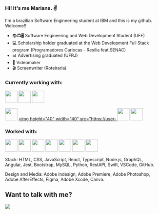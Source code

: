 ### Hi! It's me Mariana. :v:

I'm a brazilian Software Engineering student at IBM and this is my github. Welcome!! 

- 📚📺🖥️ Software Engineering and Web Development Student (UFF)
- 💻 Scholarship holder graduated at the Web Development Full Stack program (Programadores Cariocas - Resilia feat.SENAC)
- 📊 Advertising graduated (UFRJ)
- 🎥 Videomaker
- 🎬 Screenwriter (Roteiraria)


<h3> Currently working with: </h3>

<div style="display:inline_block">
<a href="https://www.java.com/" title="Java"><img height="40" width="40" src="https://user-images.githubusercontent.com/25181517/117201156-9a724800-adec-11eb-9a9d-3cd0f67da4bc.png" /></a>
<a href="https://www.java.com/" title="SpringBoot"><img height="40" width="40" src="https://user-images.githubusercontent.com/25181517/183891303-41f257f8-6b3d-487c-aa56-c497b880d0fb.png" /></a>
<a href="/" title="C"><img height="40" width="40" src="https://user-images.githubusercontent.com/25181517/192106070-46255bcf-65e6-4c6b-a296-bf8d0d8fb2a7.png" /></a>

<a href="https://www.javascript.com/" title="Javascript"><img height="40" width="40" src="https://user-images.githubusercontent.com/25181517/117447155-6a868a00-af3d-11eb-9cfe-245df15c9f3f.png" /></a>
<a href="https://legacy.reactjs.org/" title="React"><img height="40" width="40" src="https://user-
<a href="https://www.mysql.com/" title="SQL"><img  height="40" width="40" src="https://user-images.githubusercontent.com/25181517/183896128-ec99105a-ec1a-4d85-b08b-1aa1620b2046.png" /></a>
<a href="#" title="JEST"><img  height="40" width="40" src="https://user-images.githubusercontent.com/25181517/187955005-f4ca6f1a-e727-497b-b81b-93fb9726268e.png" /></a>
  
</div>

<h3> Worked with: </h3>

<a href="#" title="HTML"><img  height="40" width="40" src="https://user-images.githubusercontent.com/25181517/192158954-f88b5814-d510-4564-b285-dff7d6400dad.png" /></a>
<a href="https://www.w3schools.com/css/" title="CSS"><img  height="40" width="40" src="https://user-images.githubusercontent.com/25181517/183898674-75a4a1b1-f960-4ea9-abcb-637170a00a75.png" /></a>
<a href="https://www.javascript.com/" title="Javascript"><img height="40" width="40" src="https://user-images.githubusercontent.com/25181517/117447155-6a868a00-af3d-11eb-9cfe-245df15c9f3f.png" /></a>
<a href="https://legacy.reactjs.org/" title="React"><img height="40" width="40" src="https://user-images.githubusercontent.com/25181517/183897015-94a058a6-b86e-4e42-a37f-bf92061753e5.png" /></a>
<a href="https://www.typescriptlang.org/" title="TypeScript"><img height="40" width="40" src="https://user-images.githubusercontent.com/25181517/183890598-19a0ac2d-e88a-4005-a8df-1ee36782fde1.png" /></a>
<a href="https://angular.io/" title="Angular"><img height="40" width="40" src="https://user-images.githubusercontent.com/25181517/183890595-779a7e64-3f43-4634-bad2-eceef4e80268.png" /></a>
<a href="https://graphql.org/" title="GraphQL"><img height="40" width="40" src="https://user-images.githubusercontent.com/25181517/192107856-aa92c8b1-b615-47c3-9141-ed0d29a90239.png" /></a>



Stack: HTML, CSS, JavaScript, React, Typescript, Node.js, GraphQL, Angular, Jest, Bootstrap, MySQL, Python, RestAPI, Swift, VSCode, GitHub.

Design and Media: Adobe Indesign, Adobe Premiere, Adobe Photoshop, Adobe AfterEffects, Figma, Adobe Xcode, Canva.
 


## Want to talk with me?

<div> 
  <a href="https://www.linkedin.com/in/mariana-barbosaa" target="_blank"><img src="https://img.shields.io/badge/-LinkedIn-%230077B5?style=for-the-badge&logo=linkedin&logoColor=white" target="_blank"></a>
</div>
